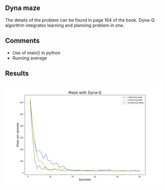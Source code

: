 ## Dyna maze

The details of the problem can be found in page 164 of the book.
Dyna-Q algorithm integrates learning and planning problem in one.

## Comments
- Use of main() in python
- Running average

## Results
![result](result.png)
